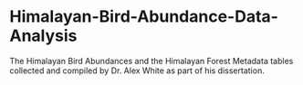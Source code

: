 # Himalayan-Bird-Abundance-Data-Analysis
The Himalayan Bird Abundances and the Himalayan Forest Metadata tables collected and compiled by Dr. Alex White as part of his dissertation. 
